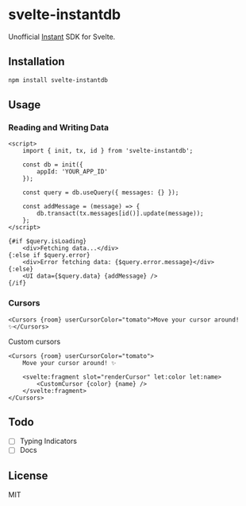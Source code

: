 # svelte-instantdb

Unofficial [Instant](http://instantdb.com/) SDK for Svelte.

## Installation

```bash
npm install svelte-instantdb
```

## Usage

### Reading and Writing Data

```svelte
<script>
	import { init, tx, id } from 'svelte-instantdb';

	const db = init({
		appId: 'YOUR_APP_ID'
	});

	const query = db.useQuery({ messages: {} });

	const addMessage = (message) => {
		db.transact(tx.messages[id()].update(message));
	};
</script>

{#if $query.isLoading}
	<div>Fetching data...</div>
{:else if $query.error}
	<div>Error fetching data: {$query.error.message}</div>
{:else}
	<UI data={$query.data} {addMessage} />
{/if}
```

### Cursors

```svelte
<Cursors {room} userCursorColor="tomato">Move your cursor around! ✨</Cursors>
```

Custom cursors

```svelte
<Cursors {room} userCursorColor="tomato">
	Move your cursor around! ✨

	<svelte:fragment slot="renderCursor" let:color let:name>
		<CustomCursor {color} {name} />
	</svelte:fragment>
</Cursors>
```

## Todo

- [ ] Typing Indicators
- [ ] Docs

## License

MIT
